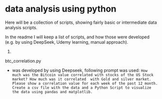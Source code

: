 # data analysis using python

Here will be a collection of scripts, showing fairly basic or intermediate data analysis scripts. 

In the readme I will keep a list of scripts, and how those were developed 
(e.g. by using DeepSeek, Udemy learning, manual approach).

1) 
btc_correlation.py
 * was developed by using Deepseek, following prompt was used:
`How much was the Bitcoin value correlated with stocks of the US Stock market? How much was it correlated 
with Gold and silver market. Please show a correlation value for each week of the past 12 month. 
Create a csv file with the data and a Python Script to visualize the data using pandas and matplotlib.`



